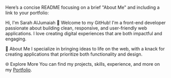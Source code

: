 
Here’s a concise README focusing on a brief "About Me" and including a link to your portfolio:

Hi, I'm Sarah AlJumaiah 👋
Welcome to my GitHub! I'm a front-end developer passionate about building clean, responsive, and user-friendly web applications. I love creating digital experiences that are both impactful and engaging.

🚀 About Me
I specialize in bringing ideas to life on the web, with a knack for creating applications that prioritize both functionality and design.

🌐 Explore More
You can find my projects, skills, experience, and more on my [Portfolio](sarahjumaiah.netlify.app).
<!--
**SarahJumaiah/SarahJumaiah** is a ✨ _special_ ✨ repository because its `README.md` (this file) appears on your GitHub profile.

Here are some ideas to get you started:

- 🔭 I’m currently working on ...
- 🌱 I’m currently learning ...
- 👯 I’m looking to collaborate on ...
- 🤔 I’m looking for help with ...
- 💬 Ask me about ...
- 📫 How to reach me: ...
- 😄 Pronouns: ...
- ⚡ Fun fact: ...
-->
